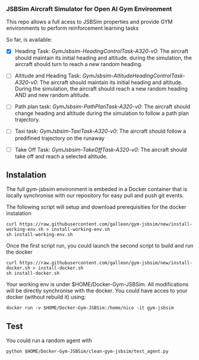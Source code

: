 ### JSBSim Aircraft Simulator for Open AI Gym Environment

This repo allows a full acess to JSBSim properties and provide GYM environments to perform reinforcement learning tasks

So far, is available:

 * [x] Heading Task: *GymJsbsim-HeadingControlTask-A320-v0*: The aircraft should maintain its initial heading and altitude. during the simulation, the aircraft should turn to reach a new random heading.
 * [ ] Altitude and Heading Task: *GymJsbsim-AltitudeHeadingControlTask-A320-v0*: The aircraft should maintain its initial heading and altitude. During the simulation, the aircraft should reach a new random heading AND and new random altitude.
 * [ ] Path plan task: *GymJsbsim-PathPlanTask-A320-v0*: The aircraft should change heading and altitude during the simulation to follow a path plan trajectory.
 * [ ] Taxi task: *GymJsbsim-TaxiTask-A320-v0*: The aircraft should follow a predifined trajectory on the runaway
 * [ ] Take Off Task: *GymJsbsim-TakeOffTask-A320-v0*: The aircraft should take off and reach a selected altitude.
 
 
 ## Instalation
 
 The full gym-jsbsim environment is embeded in a Docker container that is locally synchronise with our repository for easy pull and push git events.
 
 The following script will setup and download prerequisities for the docker instalation
```
curl https://raw.githubusercontent.com/galleon/gym-jsbsim/new/install-working-env.sh > install-working-env.sh
sh install-working-env.sh
```
Once the first script run, you could launch the second script to build and run the docker
```
curl https://raw.githubusercontent.com/galleon/gym-jsbsim/new/install-docker.sh > install-docker.sh
sh install-docker.sh
```

Your working env is under $HOME/Docker-Gym-JSBSim. All modifications will be directly synchronise with the docker.
You could have acces to your docker (without rebuild it) using:
```
docker run -v $HOME/Docker-Gym-JSBSim:/home/nico -it gym-jsbsim
```

## Test

You could run a random agent with 
```
python $HOME/Docker-Gym-JSBSim/clean-gym-jsbsim/test_agent.py
```






